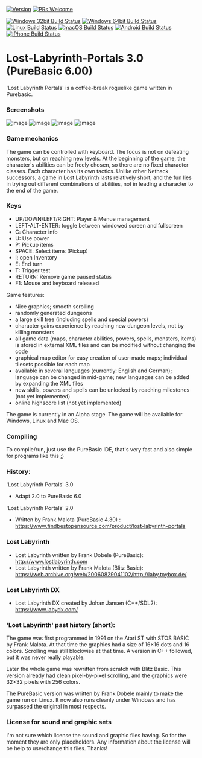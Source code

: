 [![Version](https://img.shields.io/badge/3.0.alpha1-brightgreen.svg)](https://github.com/aismann/Lost-Labyrinth-Portals/pulls)
[![PRs Welcome](https://img.shields.io/badge/PRs-welcome-blue.svg)](https://github.com/aismann/Lost-Labyrinth-Portals/pulls)

[![Windows 32bit Build Status](https://img.shields.io/badge/Windows32-passed-green.svg)](https://github.com/aismann/Lost-Labyrinth-Portals/pulls)
[![Windows 64bit Build Status](https://img.shields.io/badge/Windows64-passed-green.svg)](https://github.com/aismann/Lost-Labyrinth-Portals/pulls)
[![Linux Build Status](https://img.shields.io/badge/Linux-untested-orange.svg)](https://github.com/aismann/Lost-Labyrinth-Portals/pulls)
[![macOS Build Status](https://img.shields.io/badge/macOS-untested-orange.svg)](https://github.com/aismann/Lost-Labyrinth-Portals/pulls)
[![Android Build Status](https://img.shields.io/badge/Android-unsupported-red.svg)](https://github.com/aismann/Lost-Labyrinth-Portals/pulls)
[![iPhone Build Status](https://img.shields.io/badge/iPhone-unsupported-red.svg)](https://github.com/aismann/Lost-Labyrinth-Portals/pulls)

# Lost-Labyrinth-Portals 3.0 (PureBasic 6.00)
'Lost Labyrinth Portals' is a coffee-break roguelike game written in Purebasic.

### Screenshots
![image](https://user-images.githubusercontent.com/8652787/174069366-f422d91e-79da-4907-be45-367661f17268.png)
![image](https://user-images.githubusercontent.com/8652787/174069583-ebfd8f9c-9ac0-4e3f-9da0-9d098f50e493.png)
![image](https://user-images.githubusercontent.com/8652787/174097155-1c83e3fb-9d99-4abd-ae87-8034249c22cf.png)
![image](https://user-images.githubusercontent.com/8652787/174097396-746682ad-19a6-4094-803f-92b303217772.png)

### Game mechanics
The game can be controlled with keyboard. The focus is not on defeating monsters, but on reaching new levels. 
At the beginning of the game, the character's abilities can be freely chosen, so there are no fixed character classes. 
Each character has its own tactics. Unlike other Nethack successors, a game in Lost Labyrinth lasts relatively short, and the fun lies in trying out different combinations of abilities, not in leading a character to the end of the game.

### Keys
- UP/DOWN/LEFT/RIGHT: Player & Menue management
- LEFT-ALT-ENTER: toggle between windowed screen and fullscreen
- C: Character info
- U: Use power
- P: Pickup items 
- SPACE: Select items (Pickup)
- I: open Inventory
- E: End turn
- T: Trigger test
- RETURN: Remove game paused status
- F1: Mouse and keyboard released

Game features: 
* Nice graphics; smooth scrolling 
* randomly generated dungeons 
* a large skill tree (including spells and special powers) 
* character gains experience by reaching new dungeon levels, not by killing monsters 
* all game data (maps, character abilities, powers, spells, monsters, items) is stored in external XML files and can be modified without changing the code 
* graphical map editor for easy creation of user-made maps; individual tilesets possible for each map 
* available in several languages (currently: English and German); language can be changed in mid-game; new languages can be added by expanding the XML files 
* new skills, powers and spells can be unlocked by reaching milestones (not yet implemented) 
* online highscore list (not yet implemented)

The game is currently in an Alpha stage. 
The game will be available for Windows, Linux and Mac OS.

### Compiling
To compile/run, just use the PureBasic IDE, that's very fast and also simple for programs like this ;)


### History:
'Lost Labyrinth Portals' 3.0
- Adapt 2.0 to PureBasic 6.0

'Lost Labyrinth Portals' 2.0 
- Written by Frank.Malota (PureBasic 4.30) : https://www.findbestopensource.com/product/lost-labyrinth-portals

### Lost Labyrinth
* Lost Labyrinth written by Frank Dobele (PureBasic): http://www.lostlabyrinth.com 
* Lost Labyrinth written by Frank Malota (Blitz Basic): https://web.archive.org/web/20060829041102/http://laby.toybox.de/

### Lost Labyrinth DX 
- Lost Labyrinth DX created by Johan Jansen (C++/SDL2): https://www.labydx.com/

### 'Lost Labyrinth' past history (short):
The game was first programmed in 1991 on the Atari ST with STOS BASIC by Frank Malota. At that time the graphics had a size of 16×16 dots and 16 colors. Scrolling was still blockwise at that time. A version in C++ followed, but it was never really playable. 

Later the whole game was rewritten from scratch with Blitz Basic. This version already had clean pixel-by-pixel scrolling, and the graphics were 32×32 pixels with 256 colors.

The PureBasic version was written by Frank Dobele mainly to make the game run on Linux. It now also runs cleanly under Windows and has surpassed the original in most respects.

### License for sound and graphic sets
I'm not sure which license the sound and graphic files having.
So for the moment they are only placeholders.
Any information about the license will be help to use/change this files.
Thanks!
